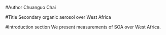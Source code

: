 #Author
Chuanguo Chai

#Title
Secondary organic aerosol over West Africa

#Introduction section
We present measurements of SOA over West Africa.